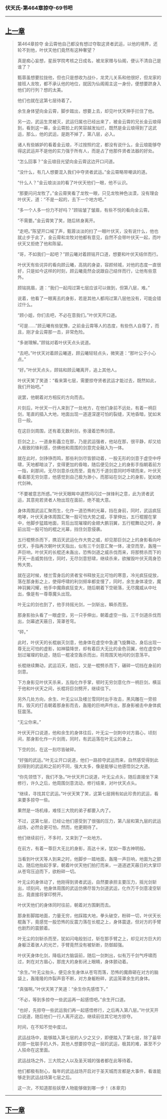 ### 伏天氏-第464章掠夺-69书吧

--------
[上一章](./7d5dbc8186f2fdf70968a2820c548876.md)
--------


>
>
>
>第464章掠夺
>金云霄他自己都没有想过夺取这贤者武运，以他的境界，还轮不到他，叶伏天他们竟然有这种奢望？
>
>真是痴心妄想，星辰学院考核之日成名，被龙家赠与仙阁，便认不清自己是谁了？
>
>甄蓉虽想要拉拢他，但也只是想收为战仆，龙灵儿关系和他很好，但龙家的接班人龙牧，都不承认他的地位，就因为仙阁阁主这一身份，便想要跻身入他们的行列？想的太美。
>
>他们也就在这第七层待着了。
>
>余生身体望向金云霄，脚步踏出，想要上去，却见叶伏天伸手拦住了他。
>
>另一边，武运生灵被灭，武运归属也已经出来了，被金云霄的兄长金云琅得到，看到这一幕，金云霄脸上的笑容越发灿烂，既然是金云琅得到了这武运，那么，他的武运，是跑不掉了，第八层，必入。
>
>诸人有些嫉妒的看着金云琅，不过按照约定，都没有说什么，金云琅能够夺得这武运并不是他的实力强于所有人，而是占了他那件贤者法器的好处。
>
>“怎么回事？”金云琅目光望向金云霄这边开口问道。
>
>“没什么，有几人想要混入我们中夺贤者武运。”金云霄略带嘲讽的道。
>
>“什么人？”金云琅淡淡的看了叶伏天他们一眼，他不认识。
>
>“那要问问龙牧了。”金云霄笑看了龙牧一眼，只见龙牧神色淡漠，没有理会叶伏天，道：“不是一起的，去下一个地方吧。”
>
>“多一个人多一份力不好吗？”顾铭皱了皱眉，有些不悦的看向金云霄。
>
>“不需要。”金云霄笑了笑，随后转身离开。
>
>“走吧。”陈望开口喊了声，甄蓉淡淡的扫了一眼叶伏天，没有说什么，他也就止步于此了，金云霄和龙牧对他都有意见，自然不会带叶伏天一起，而叶伏天又拒绝了他和陈留。
>
>“哥，不如我们一起吧？”顾云曦对着顾铭开口道，想要和叶伏天结伴而行。
>
>叶伏天有些诧异的看向顾云曦，高挑的身姿，容颜倾城，对他的态度一直很好，只是如今这样的时刻，顾云曦竟然会说跟自己结伴而行，让他有些意外。
>
>顾铭挑眉，道：“我们一起闯过第七层应该可以做到，但第八层，难。”
>
>说着，他看了一眼离去的身影，若是其他人都闯过第八层他没有，可能会错过什么。
>
>“顾小姐，你们去吧，不必在意我们。”叶伏天开口道。
>
>“可是……”顾云曦有些犹豫，之前金云霄等人的态度，有些伤人自尊了，而且，刚才金云霄那一击，非常危险。
>
>“多谢理解。”顾铭对着叶伏天点头说道。
>
>“去吧。”叶伏天对着顾云曦道，顾云曦轻轻点头，微笑道：“那叶公子小心点。”
>
>“好。”叶伏天点头，顾铭和顾云曦离开，追上其他人。
>
>叶伏天笑了笑道：“看来第七层，需要掠夺贤者武运才能过去，既然如此，我们开始吧。”
>
>说罢，他朝着对方相反的方向而去。
>
>片刻后，叶伏天一行人来到了一处地方，在他们身前不远处，有着一柄巨剑，笔直的插入大地，地面出现一道道深邃可怕的裂缝，天地昏暗，犹如末日一般。
>
>在这巨剑周围，还有着无数利剑，弥漫着恐怖剑意。
>
>巨剑之上，一道身影矗立在那，乃是武运强者，他站在那，很平静，却又给人极致的锋利感，仿佛他和周围的剑意完全融入为一体。
>
>就在此时，剑铮铮而鸣，那些利剑尽皆颤动着，一股无形的剑意于虚空中呼啸，天地都暗淡了，变得更加的昏暗，随后便见剑之上的身影手指朝着前方一指，刹那间，无尽剑意杀伐而至，竟有万千道剑意同时呼啸而来，叶伏天看着那无穷剑意，他感觉到自己极为渺小，而那站在剑之上的身影，犹如绝代剑神。
>
>“不要被意志所惑。”叶伏天眼眸中遽然间闪过一抹锋利之意，此为贤者武运，其意宛若贤者人物出现在面前，绝不能大意。
>
>身体周围武运汇聚而生，化作一道恐怖的光幕，挡在身前，同时，武运疯狂咆哮，叶伏天身体周围汇聚一股可怕大势之威，手掌伸出，五行棍握在掌中，他脚步猛踏地面，背后出现璀璨的金翅大鹏羽翼，五行棍舞动之时，身前出现一股可怕的棍之光幕，挡住剑意侵袭。
>
>五行棍劈杀而下，携滔天武运化作大势之威，却见那巨剑之上的身影看向叶伏天，手指再次朝叶伏天指出，似有三千剑意汇聚一体，凌空而至，轰隆一声巨响，叶伏天的长棍还未轰出，恐怖剑道之威杀伐而来，将那劈杀而下的开天一击威势挡住，同时，无尽剑意怒啸，继续杀来，欲摧毁叶伏天周身恐怖大势。
>
>就在这时候，楼兰雪身后的贤者宝书释放无比可怕的寒意，冷光疯狂绽放，落在那身影之上，使得呼啸的利剑频率都变慢了，同时，余生身体凌空，魔神羽翼闪耀，他手中魔鼎疯狂变大，随后朝着下空砸落，无尽魔威从中吐出，像是有一尊尊魔头出现。
>
>叶无尘的剑也到了，他手持摇光剑，一剑斩出，瞬杀而至。
>
>那身影抬头看了一眼虚空，另一只手伸出，朝着虚空一指，三千剑道杀伐而出，剑幕遮天蔽日，笼罩苍穹。
>
>“砰。”
>
>此时，叶伏天的长棍崩灭剑意，他身体在虚空中急速飞旋舞动，身后出现一尊无比可怕的虚影，如神猿降世，却有着巨大无比的金色羽翼，他在虚空中划过璀璨的轨迹，随后一棍凌空轰杀而出，将周围天地间的剑意荡平。
>
>长棍继续舞动，武运滔天，随后，又是一棍劈杀而下，碾碎一切挡在身前的剑意。
>
>下方身影见叶伏天杀来，五指化作手掌，顿时无穷剑意化作一柄巨剑，横亘于他和叶伏天之间，长棍将巨剑劈开，继续往下。
>
>另外几处方向，余生、叶无尘以及楼兰雪同时出手攻击，黑风雕在一旁掠阵，毁灭的打击朝着那身影而去，轰隆的巨响声传出，那身影被击中身体疯狂震荡。
>
>“无尘你来。”
>
>叶伏天开口说道，他和余生的身体往后，叶无尘一剑刺中对方眉心，顷刻间，那身影化作一片剑雨，同时，有武运落在叶无尘的身上。
>
>下空的剑，在这一刻尽皆破碎。
>
>“好强的武运。”叶无尘开口说道，他们一路掠夺武运而来，自然感受得到此刻得到的武运和之前的不同，强大太多，像是能够让他感悟剑之大道。
>
>“你先领悟下，我们不急。”叶伏天开口说道，叶无尘点头，随后直接坐下来修行，许久之后，他周围剑意流动，修行结束，对叶伏天点头。
>
>“继续，寻找其它武运。”叶伏天笑了笑，这第七层拥有如此珍贵的武运，看来要多掠夺一些。
>
>果然是一场机缘，难怪三大院的弟子都要入内了。
>
>不过，这第七层，已经让他们感受到了很强的压力，第八层和第九层的武运战场，必然会更可怕，然而，他更期待了。
>
>他们继续前行，不多时，又来到了一处地方。
>
>在前方，有着一尊巨大无比的身影，高达十米，犹如一尊古神明般。
>
>当看到叶伏天等人到来之时，他脚步一踏地面，轰隆一声巨响，地面为之颤动，随后他抬起手掌，朝着叶伏天他们拍打而来，一道道遮天蔽日的大掌印从苍穹压迫而下，欲粉碎一切。
>
>叶无尘的身体动了，他刚得到贤者武运，自然要承担主要压力，摇光剑斩出，顷刻间，他身体周围的武运仿佛尽皆为剑道武运，化作万千剑意凌空斩出，竟直接将掌印劈开。
>
>叶伏天他们的身体同时往前，朝着对方围剿而去。
>
>那身影脚踏地面，力量无穷，他踩踏大地，拳头破空，粉碎一切，叶伏天长棍轰下，竟感觉一股恐怖的反震力落在长棍之上，身体震退，但对方的手臂也剧烈的震颤着。
>
>叶无尘的剑斩杀而至，犹如闪电般划过，斩在那手臂之上，却见对方巨大的身躯泛着骇人的光芒，手臂竟然没有被斩断，防御超强。
>
>叶伏天身体化剑，降临对方脑袋前，随后一剑刺出，似有万千剑气呼啸而过，刺在对方眉心，那庞大的身影闭上眼睛，身体颤动着。
>
>“余生。”叶无尘抬头，便见余生身体从苍穹而落，恐怖的魔鼎砸在对方的脑袋上，轰隆隆的炸裂声音不断，对方身躯粉碎，武运笼罩余生的身体。
>
>“真强啊。”叶伏天笑了笑道：“余生你先感悟下。”
>
>“不必，等到多掠夺一些武运再一起感悟吧。”余生开口道。
>
>“也好，先掠夺一些武运我们再一起感悟修行，之后再入第八层。”叶伏天开口说道，随后他们一行人离开这边，继续前往其它地方掠夺。
>
>时间，在不知不觉中度过。
>
>武运战场中，能够踏入第七层的人少之又少，即便踏入了第七层，除了最早的那一批联手的人外，其他人想要掠夺这一层的武运，极其的难，甚至不少人殒命在这里面。
>
>武运战场之外，三大院之人以及圣天城的强者都在此等待着。
>
>他们都极有耐心，每年的武运战场开启对于圣天城而言都是大事件，看谁能够走到武运战场第七层之后。
>
>这一次，不知道那些妖孽人物能够做到哪一步！
>(本章完)
>
>

--------
[下一章](./0930d2b364700bd10c6090114e1c9a9f.md)
--------
